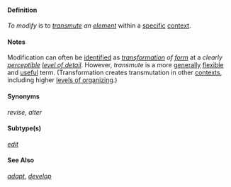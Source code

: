 #### Definition

*To modify* is to *[transmute](https://github.com/gcassel/Modular-Organization-Terminology/blob/master/terms/transmute.md) an [element](https://github.com/gcassel/Modular-Organization-Terminology/blob/master/terms/element.md)* within a [specific](https://github.com/gcassel/Modular-Organization-Terminology/blob/master/terms/specific.md) [context](https://github.com/gcassel/Modular-Organization-Terminology/blob/master/terms/context.md).

#### Notes

Modification can often be [identified](https://github.com/gcassel/Modular-Organization-Terminology/blob/master/terms/identify.md) as *[transformation](https://github.com/gcassel/Modular-Organization-Terminology/blob/master/terms/transform.md) of [form](https://github.com/gcassel/Modular-Organization-Terminology/blob/master/terms/form.md)* at a *clearly [perceptible](https://github.com/gcassel/Modular-Organization-Terminology/blob/master/terms/perceive.md) [level of detail](https://github.com/gcassel/Modular-Organization-Terminology/blob/master/compound-terms/level-of-detail.md)*.  However, *transmute* is a more [generally](https://github.com/gcassel/Modular-Organization-Terminology/blob/master/terms/generic.md) [flexible](https://github.com/gcassel/Modular-Organization-Terminology/blob/master/terms/flexible.md) and [useful](https://github.com/gcassel/Modular-Organization-Terminology/blob/master/terms/use.md) term. (Transformation creates transmutation in other [contexts](https://github.com/gcassel/Modular-Organization-Terminology/blob/master/terms/context.md), including higher [levels of organizing](https://github.com/gcassel/Modular-Organization-Terminology/blob/master/compound-terms/level-of-organizing.md).)

#### Synonyms

*revise*, *alter*

#### Subtype(s)

*[edit](https://github.com/gcassel/Modular-Organization-Terminology/blob/master/terms/edit.md)* 

#### See Also

*[adapt](https://github.com/gcassel/Modular-Organization-Terminology/blob/master/terms/adapt.md)*, *[develop](https://github.com/gcassel/Modular-Organization-Terminology/blob/master/terms/develop.md)*


